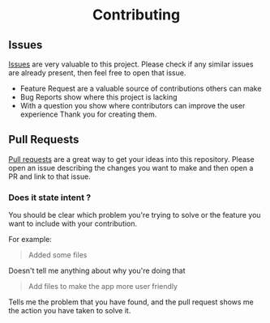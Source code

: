 <h1 align=center>Contributing</h1>

## Issues
[Issues](https://github.com/SaptarshiSarkar12/Drifty/issues/new/choose) are very valuable to this project. Please check if any similar issues are already present, then feel free to open that issue.
  - Feature Request are a valuable source of contributions others can make
  - Bug Reports show where this project is lacking
  - With a question you show where contributors can improve the user experience
Thank you for creating them.

## Pull Requests
[Pull requests](https://github.com/SaptarshiSarkar12/Drifty/pulls) are a great way to get your ideas into this repository. Please open an issue describing the changes you want to make and then open a PR and link to that issue.

### Does it state intent ?
You should be clear which problem you're trying to solve or the feature you want to include with your contribution.

For example:

> Added some files

Doesn't tell me anything about why you're doing that

> Add files to make the app more user friendly

Tells me the problem that you have found, and the pull request shows me
the action you have taken to solve it. 